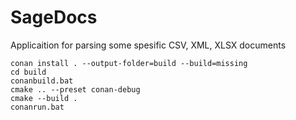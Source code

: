 # SageDocs

Applicaition for parsing some spesific CSV, XML, XLSX documents

```
conan install . --output-folder=build --build=missing
cd build
conanbuild.bat
cmake .. --preset conan-debug
cmake --build .
conanrun.bat
```
